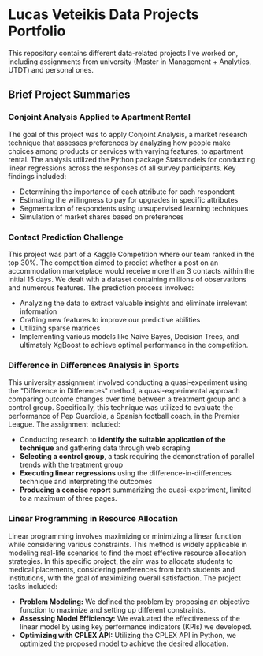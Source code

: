 # Lucas Veteikis Data Projects Portfolio

This repository contains different data-related projects I've worked on, including assignments from university (Master in Management + Analytics, UTDT) and personal ones.

## Brief Project Summaries

### Conjoint Analysis Applied to Apartment Rental
The goal of this project was to apply Conjoint Analysis, a market research technique that assesses preferences by analyzing how people make choices among products or services with varying features, to apartment rental. The analysis utilized the Python package Statsmodels for conducting linear regressions across the responses of all survey participants. Key findings included:
- Determining the importance of each attribute for each respondent
- Estimating the willingness to pay for upgrades in specific attributes
- Segmentation of respondents using unsupervised learning techniques
- Simulation of market shares based on preferences

### Contact Prediction Challenge
This project was part of a Kaggle Competition where our team ranked in the top 30%. The competition aimed to predict whether a post on an accommodation marketplace would receive more than 3 contacts within the initial 15 days. We dealt with a dataset containing millions of observations and numerous features. The prediction process involved:
- Analyzing the data to extract valuable insights and eliminate irrelevant information
- Crafting new features to improve our predictive abilities
- Utilizing sparse matrices
- Implementing various models like Naive Bayes, Decision Trees, and ultimately XgBoost to achieve optimal performance in the competition.

### Difference in Differences Analysis in Sports
This university assignment involved conducting a quasi-experiment using the "Difference in Differences" method, a quasi-experimental approach comparing outcome changes over time between a treatment group and a control group. Specifically, this technique was utilized to evaluate the performance of Pep Guardiola, a Spanish football coach, in the Premier League. The assignment included:
- Conducting research to **identify the suitable application of the technique** and gathering data through web scraping
- **Selecting a control group**, a task requiring the demonstration of parallel trends with the treatment group
- **Executing linear regressions** using the difference-in-differences technique and interpreting the outcomes
- **Producing a concise report** summarizing the quasi-experiment, limited to a maximum of three pages.

### Linear Programming in Resource Allocation

Linear programming involves maximizing or minimizing a linear function while considering various constraints. This method is widely applicable in modeling real-life scenarios to find the most effective resource allocation strategies. In this specific project, the aim was to allocate students to medical placements, considering preferences from both students and institutions, with the goal of maximizing overall satisfaction.
The project tasks included:
- **Problem Modeling:** We defined the problem by proposing an objective function to maximize and setting up different constraints.
- **Assessing Model Efficiency:** We evaluated the effectiveness of the linear model by using key performance indicators (KPIs) we developed.
- **Optimizing with CPLEX API:** Utilizing the CPLEX API in Python, we optimized the proposed model to achieve the desired allocation.

